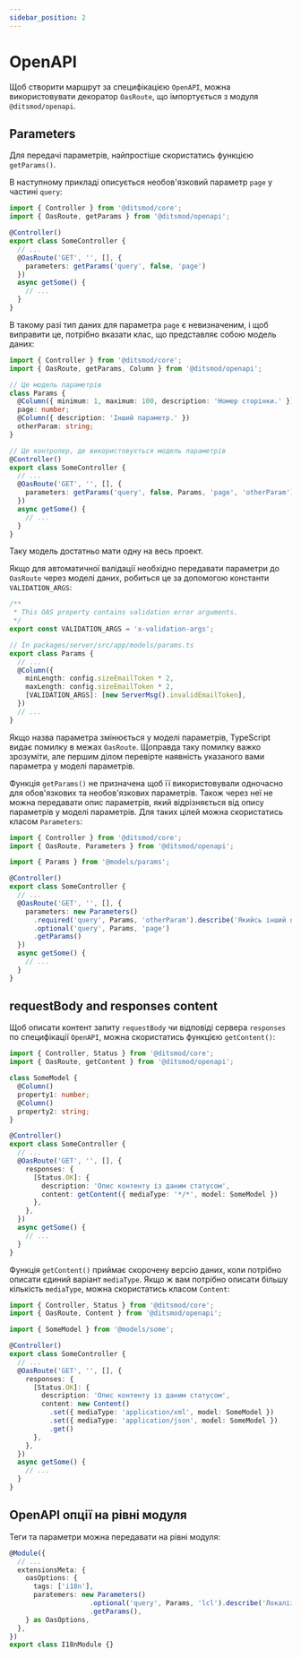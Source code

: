 ```yaml
---
sidebar_position: 2
---
```


# OpenAPI

Щоб створити маршрут за специфікацією `OpenAPI`, можна використовувати декоратор `OasRoute`,
що імпортується з модуля `@ditsmod/openapi`.

## Parameters

Для передачі параметрів, найпростіше скористатись функцією `getParams()`.

В наступному прикладі описується необов'язковий параметр `page` у частині `query`:

```ts
import { Controller } from '@ditsmod/core';
import { OasRoute, getParams } from '@ditsmod/openapi';

@Controller()
export class SomeController {
  // ...
  @OasRoute('GET', '', [], {
    parameters: getParams('query', false, 'page')
  })
  async getSome() {
    // ...
  }
}
```

В такому разі тип даних для параметра `page` є невизначеним, і щоб виправити це,
потрібно вказати клас, що представляє собою модель даних:

```ts
import { Controller } from '@ditsmod/core';
import { OasRoute, getParams, Column } from '@ditsmod/openapi';

// Це модель параметрів
class Params {
  @Column({ minimum: 1, maximum: 100, description: 'Номер сторінки.' })
  page: number;
  @Column({ description: 'Інший параметр.' })
  otherParam: string;
}

// Це контролер, де використовується модель параметрів
@Controller()
export class SomeController {
  // ...
  @OasRoute('GET', '', [], {
    parameters: getParams('query', false, Params, 'page', 'otherParam')
  })
  async getSome() {
    // ...
  }
}
```

Таку модель достатньо мати одну на весь проект.

Якщо для автоматичної валідації необхідно передавати параметри до `OasRoute` через моделі даних,
робиться це за допомогою константи `VALIDATION_ARGS`:

```ts
/**
 * This OAS property contains validation error arguments.
 */
export const VALIDATION_ARGS = 'x-validation-args';

// In packages/server/src/app/models/params.ts
export class Params {
  // ...
  @Column({
    minLength: config.sizeEmailToken * 2,
    maxLength: config.sizeEmailToken * 2,
    [VALIDATION_ARGS]: [new ServerMsg().invalidEmailToken],
  })
  // ...
}
```

Якщо назва параметра змінюється у моделі параметрів, TypeScript видає помилку в межах `OasRoute`.
Щоправда таку помилку важко зрозуміти, але першим ділом перевірте наявність указаного вами
параметра у моделі параметрів.

Функція `getParams()` не призначена щоб її використовували одночасно для обов'язкових та
необов'язкових параметрів. Також через неї не можна передавати опис параметрів, який
відрізняється від опису параметрів у моделі параметрів. Для таких цілей можна скористатись
класом `Parameters`:

```ts
import { Controller } from '@ditsmod/core';
import { OasRoute, Parameters } from '@ditsmod/openapi';

import { Params } from '@models/params';

@Controller()
export class SomeController {
  // ...
  @OasRoute('GET', '', [], {
    parameters: new Parameters()
      .required('query', Params, 'otherParam').describe('Якийсь інший опис, не такий як у моделі Params')
      .optional('query', Params, 'page')
      .getParams()
  })
  async getSome() {
    // ...
  }
}
```

## requestBody and responses content

Щоб описати контент запиту `requestBody` чи відповіді сервера `responses` по специфікації
`OpenAPI`, можна скористатись функцією `getContent()`:

```ts
import { Controller, Status } from '@ditsmod/core';
import { OasRoute, getContent } from '@ditsmod/openapi';

class SomeModel {
  @Column()
  property1: number;
  @Column()
  property2: string;
}

@Controller()
export class SomeController {
  // ...
  @OasRoute('GET', '', [], {
    responses: {
      [Status.OK]: {
        description: 'Опис контенту із даним статусом',
        content: getContent({ mediaType: '*/*', model: SomeModel })
      },
    },
  })
  async getSome() {
    // ...
  }
}
```

Функція `getContent()` приймає скорочену версію даних, коли потрібно описати єдиний варіант
`mediaType`. Якщо ж вам потрібно описати більшу кількість `mediaType`, можна скористатись
класом `Content`:

```ts
import { Controller, Status } from '@ditsmod/core';
import { OasRoute, Content } from '@ditsmod/openapi';

import { SomeModel } from '@models/some';

@Controller()
export class SomeController {
  // ...
  @OasRoute('GET', '', [], {
    responses: {
      [Status.OK]: {
        description: 'Опис контенту із даним статусом',
        content: new Content()
          .set({ mediaType: 'application/xml', model: SomeModel })
          .set({ mediaType: 'application/json', model: SomeModel })
          .get()
      },
    },
  })
  async getSome() {
    // ...
  }
}
```

## OpenAPI опції на рівні модуля

Теги та параметри можна передавати на рівні модуля:

```ts
@Module({
  // ...
  extensionsMeta: {
    oasOptions: {
      tags: ['i18n'],
      paratemers: new Parameters()
                    .optional('query', Params, 'lcl').describe('Локалізація')
                    .getParams(),
    } as OasOptions,
  },
})
export class I18nModule {}
```